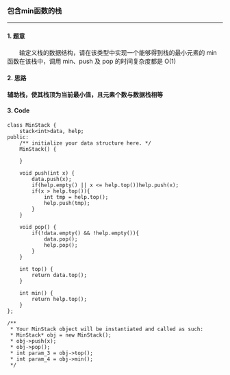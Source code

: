 ### 包含min函数的栈

---

#### 1. 题意

&emsp;&emsp;输定义栈的数据结构，请在该类型中实现一个能够得到栈的最小元素的 min 函数在该栈中，调用 min、push 及 pop 的时间复杂度都是 O(1)

#### 2. 思路

**辅助栈，使其栈顶为当前最小值，且元素个数与数据栈相等**

#### 3. Code

```
class MinStack {
    stack<int>data, help;
public:
    /** initialize your data structure here. */
    MinStack() {
    
    }
    
    void push(int x) {
        data.push(x);
        if(help.empty() || x <= help.top())help.push(x);
        if(x > help.top()){
            int tmp = help.top();
            help.push(tmp);
        }
    }
    
    void pop() {
        if(!data.empty() && !help.empty()){
            data.pop();
            help.pop();
        }
    }
    
    int top() {
        return data.top();
    }
    
    int min() {
        return help.top();
    }
};

/**
 * Your MinStack object will be instantiated and called as such:
 * MinStack* obj = new MinStack();
 * obj->push(x);
 * obj->pop();
 * int param_3 = obj->top();
 * int param_4 = obj->min();
 */
```